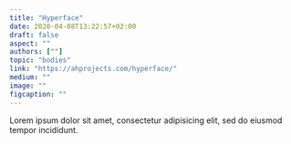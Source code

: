 ```yaml
---
title: "Hyperface"
date: 2020-04-08T13:22:57+02:00
draft: false
aspect: ""
authors: [""]
topic: "bodies"
link: "https://ahprojects.com/hyperface/"
medium: ""
image: ""
figcaption: ""
---
```

Lorem ipsum dolor sit amet, consectetur adipisicing elit, sed do eiusmod
tempor incididunt.